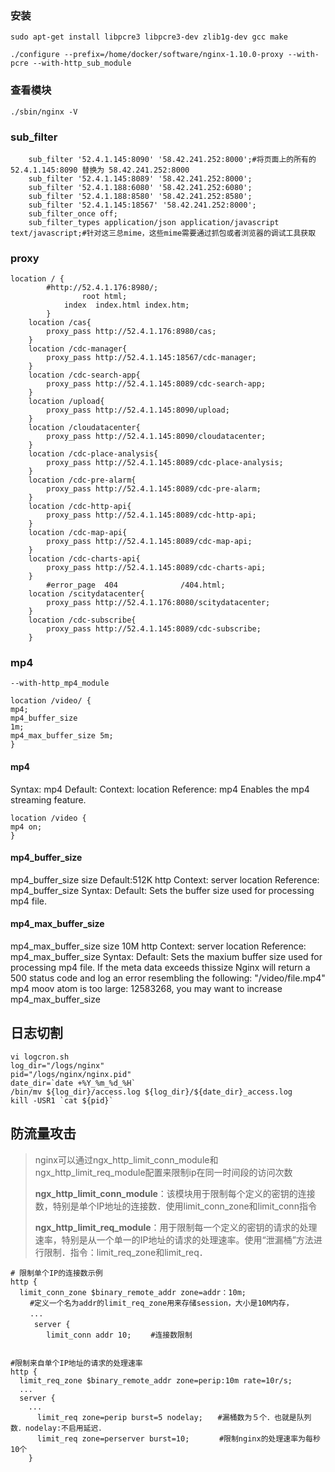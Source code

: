### 安装

```
sudo apt-get install libpcre3 libpcre3-dev zlib1g-dev gcc make
```



```
./configure --prefix=/home/docker/software/nginx-1.10.0-proxy --with-pcre --with-http_sub_module
```
### 查看模块
```
./sbin/nginx -V
```
### sub_filter
```	
	sub_filter '52.4.1.145:8090' '58.42.241.252:8000';#将页面上的所有的52.4.1.145:8090 替换为 58.42.241.252:8000
	sub_filter '52.4.1.145:8089' '58.42.241.252:8000';
	sub_filter '52.4.1.188:6080' '58.42.241.252:6080';
	sub_filter '52.4.1.188:8580' '58.42.241.252:8580';
	sub_filter '52.4.1.145:18567' '58.42.241.252:8000';
	sub_filter_once off;
	sub_filter_types application/json application/javascript text/javascript;#针对这三总mime，这些mime需要通过抓包或者浏览器的调试工具获取
```
### proxy
```
location / {
		#http://52.4.1.176:8980/;
	        	root html;
			index  index.html index.htm;
	    }
	location /cas{
		proxy_pass http://52.4.1.176:8980/cas;
	}
	location /cdc-manager{
		proxy_pass http://52.4.1.145:18567/cdc-manager;
	}
	location /cdc-search-app{
		proxy_pass http://52.4.1.145:8089/cdc-search-app;
	}
	location /upload{
		proxy_pass http://52.4.1.145:8090/upload;
	}
	location /cloudatacenter{
		proxy_pass http://52.4.1.145:8090/cloudatacenter;
	}
	location /cdc-place-analysis{
		proxy_pass http://52.4.1.145:8089/cdc-place-analysis;
	}
	location /cdc-pre-alarm{
		proxy_pass http://52.4.1.145:8089/cdc-pre-alarm;
	}
	location /cdc-http-api{
		proxy_pass http://52.4.1.145:8089/cdc-http-api;
	}
	location /cdc-map-api{
		proxy_pass http://52.4.1.145:8089/cdc-map-api;
	}
	location /cdc-charts-api{
		proxy_pass http://52.4.1.145:8089/cdc-charts-api;
	}
	    #error_page  404              /404.html;
	location /scitydatacenter{
		proxy_pass http://52.4.1.176:8080/scitydatacenter;
	}
	location /cdc-subscribe{
		proxy_pass http://52.4.1.145:8089/cdc-subscribe;
	}
```
### mp4
```
--with-http_mp4_module
```
```
location /video/ {
mp4;
mp4_buffer_size
1m;
mp4_max_buffer_size 5m;
}
```

#### mp4
Syntax:
mp4
Default:
Context:
location
Reference: mp4
Enables the mp4 streaming feature.
```
location /video {
mp4 on;
}
```
#### mp4_buffer_size
mp4_buffer_size size
Default:512K
	http
Context:
server
location
Reference: mp4_buffer_size
Syntax:
Default:
Sets the buffer size used for processing mp4 file.

#### mp4_max_buffer_size
mp4_max_buffer_size size
10M
http
Context:
server
location
Reference: mp4_max_buffer_size
Syntax:
Default:
Sets the maxium buffer size used for processing mp4 file. If the meta data exceeds thissize Nginx will return a 500 status code and log an error resembling the following:
"/video/file.mp4" mp4 moov atom is too large:
12583268, you may want to increase mp4_max_buffer_size

## 日志切割

```
vi logcron.sh
log_dir="/logs/nginx"
pid="/logs/nginx/nginx.pid"
date_dir=`date +%Y_%m_%d_%H`
/bin/mv ${log_dir}/access.log ${log_dir}/${date_dir}_access.log
kill -USR1 `cat ${pid}`
```

## 防流量攻击
>nginx可以通过ngx_http_limit_conn_module和ngx_http_limit_req_module配置来限制ip在同一时间段的访问次数
>
>**ngx_http_limit_conn_module**：该模块用于限制每个定义的密钥的连接数，特别是单个IP地址的连接数．使用limit_conn_zone和limit_conn指令
>
>**ngx_http_limit_req_module**：用于限制每一个定义的密钥的请求的处理速率，特别是从一个单一的IP地址的请求的处理速率。使用“泄漏桶”方法进行限制．指令：limit_req_zone和limit_req．

```
# 限制单个IP的连接数示例
http { 
  limit_conn_zone $binary_remote_addr zone=addr：10m; 
　　 #定义一个名为addr的limit_req_zone用来存储session，大小是10M内存，
　　 ...
　　  server { 
    	limit_conn addr 10; 　　#连接数限制
      
```

```
#限制来自单个IP地址的请求的处理速率
http {
  limit_req_zone $binary_remote_addr zone=perip:10m rate=10r/s;
  ...
  server {
    ...
      limit_req zone=perip burst=5 nodelay;　　#漏桶数为５个．也就是队列数．nodelay:不启用延迟．
      limit_req zone=perserver burst=10;　　　　#限制nginx的处理速率为每秒10个
    }
```

